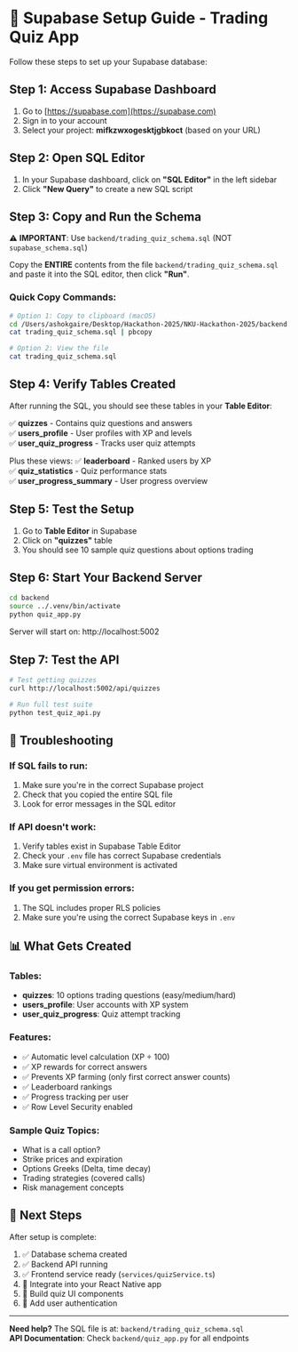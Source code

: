 # 🚀 Supabase Setup Guide - Trading Quiz App

Follow these steps to set up your Supabase database:

## Step 1: Access Supabase Dashboard

1. Go to [https://supabase.com](https://supabase.com)
2. Sign in to your account
3. Select your project: **mifkzwxogesktjgbkoct** (based on your URL)

## Step 2: Open SQL Editor

1. In your Supabase dashboard, click on **"SQL Editor"** in the left sidebar
2. Click **"New Query"** to create a new SQL script

## Step 3: Copy and Run the Schema

⚠️ **IMPORTANT**: Use `backend/trading_quiz_schema.sql` (NOT `supabase_schema.sql`)

Copy the **ENTIRE** contents from the file `backend/trading_quiz_schema.sql` and paste it into the SQL editor, then click **"Run"**.

### Quick Copy Commands:
```bash
# Option 1: Copy to clipboard (macOS)
cd /Users/ashokgaire/Desktop/Hackathon-2025/NKU-Hackathon-2025/backend
cat trading_quiz_schema.sql | pbcopy

# Option 2: View the file
cat trading_quiz_schema.sql
```

## Step 4: Verify Tables Created

After running the SQL, you should see these tables in your **Table Editor**:

✅ **quizzes** - Contains quiz questions and answers  
✅ **users_profile** - User profiles with XP and levels  
✅ **user_quiz_progress** - Tracks user quiz attempts  

Plus these views:
✅ **leaderboard** - Ranked users by XP  
✅ **quiz_statistics** - Quiz performance stats  
✅ **user_progress_summary** - User progress overview  

## Step 5: Test the Setup

1. Go to **Table Editor** in Supabase
2. Click on **"quizzes"** table
3. You should see 10 sample quiz questions about options trading

## Step 6: Start Your Backend Server

```bash
cd backend
source ../.venv/bin/activate
python quiz_app.py
```

Server will start on: http://localhost:5002

## Step 7: Test the API

```bash
# Test getting quizzes
curl http://localhost:5002/api/quizzes

# Run full test suite
python test_quiz_api.py
```

## 🔧 Troubleshooting

### If SQL fails to run:
1. Make sure you're in the correct Supabase project
2. Check that you copied the entire SQL file
3. Look for error messages in the SQL editor

### If API doesn't work:
1. Verify tables exist in Supabase Table Editor
2. Check your `.env` file has correct Supabase credentials
3. Make sure virtual environment is activated

### If you get permission errors:
1. The SQL includes proper RLS policies
2. Make sure you're using the correct Supabase keys in `.env`

## 📊 What Gets Created

### Tables:
- **quizzes**: 10 options trading questions (easy/medium/hard)
- **users_profile**: User accounts with XP system
- **user_quiz_progress**: Quiz attempt tracking

### Features:
- ✅ Automatic level calculation (XP ÷ 100)
- ✅ XP rewards for correct answers
- ✅ Prevents XP farming (only first correct answer counts)
- ✅ Leaderboard rankings
- ✅ Progress tracking per user
- ✅ Row Level Security enabled

### Sample Quiz Topics:
- What is a call option?
- Strike prices and expiration
- Options Greeks (Delta, time decay)
- Trading strategies (covered calls)
- Risk management concepts

## 🎯 Next Steps

After setup is complete:
1. ✅ Database schema created
2. ✅ Backend API running
3. ✅ Frontend service ready (`services/quizService.ts`)
4. 🔄 Integrate into your React Native app
5. 🔄 Build quiz UI components
6. 🔄 Add user authentication

---

**Need help?** The SQL file is at: `backend/trading_quiz_schema.sql`  
**API Documentation**: Check `backend/quiz_app.py` for all endpoints
